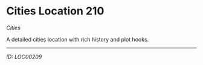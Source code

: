 # Cities Location 210

*Cities*

A detailed cities location with rich history and plot hooks.

---
*ID: LOC00209*